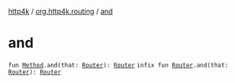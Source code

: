 [http4k](../index.md) / [org.http4k.routing](index.md) / [and](./and.md)

# and

`fun `[`Method`](../org.http4k.core/-method/index.md)`.and(that: `[`Router`](-router/index.md)`): `[`Router`](-router/index.md)
`infix fun `[`Router`](-router/index.md)`.and(that: `[`Router`](-router/index.md)`): `[`Router`](-router/index.md)